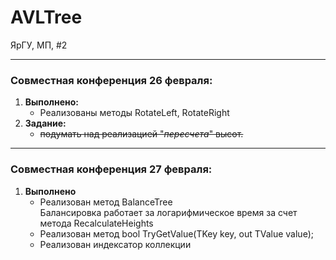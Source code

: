 # AVLTree
ЯрГУ, МП, #2

---
### Совместная конференция 26 февраля:
1. **Выполнено:** 
	  * Реализованы методы RotateLeft, RotateRight
2. **Задание:** 
	  * ~~подумать над реализацией "_пересчета_" высот.~~  
---
### Совместная конференция 27 февраля:
1. **Выполнено**
	* Реализован метод BalanceTree  
	  Балансировка работает за логарифмическое время за счет метода RecalculateHeights
	* Реализован метод bool TryGetValue(TKey key, out TValue value);  
	* Реализован индексатор коллекции  
	  
